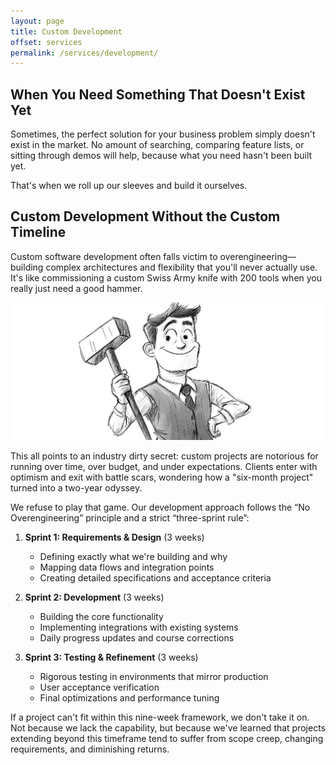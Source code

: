 ```yaml
---
layout: page
title: Custom Development
offset: services
permalink: /services/development/
---
```


## When You Need Something That Doesn't Exist Yet

Sometimes, the perfect solution for your business problem simply doesn't exist in the market. No amount of searching, comparing feature lists, or sitting through demos will help, because what you need hasn't been built yet.

That's when we roll up our sleeves and build it ourselves.

## Custom Development Without the Custom Timeline

Custom software development often falls victim to overengineering—building complex architectures and flexibility that you'll never actually use. It's like commissioning a custom Swiss Army knife with 200 tools when you really just need a good hammer.

<div class="text-content-caption">
<img src="/assets/img/illustrations/rare-development.jpg" />
</div>

This all points to an industry dirty secret: custom projects are notorious for running over time, over budget, and under expectations. Clients enter with optimism and exit with battle scars, wondering how a "six-month project" turned into a two-year odyssey.

We refuse to play that game. Our development approach follows the “No Overengineering” principle and a strict “three-sprint rule”:

1. **Sprint 1: Requirements & Design** (3 weeks)
   - Defining exactly what we're building and why
   - Mapping data flows and integration points
   - Creating detailed specifications and acceptance criteria

2. **Sprint 2: Development** (3 weeks)
   - Building the core functionality
   - Implementing integrations with existing systems
   - Daily progress updates and course corrections

3. **Sprint 3: Testing & Refinement** (3 weeks)
   - Rigorous testing in environments that mirror production
   - User acceptance verification
   - Final optimizations and performance tuning

If a project can't fit within this nine-week framework, we don't take it on. Not because we lack the capability, but because we've learned that projects extending beyond this timeframe tend to suffer from scope creep, changing requirements, and diminishing returns.